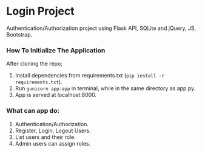 # Login Project
Authentication/Authorization project using Flask API, SQLite and jQuery, JS, Bootstrap.

### How To Initialize The Application

After cloning the repo;
1) Install dependencies from requirements.txt (`pip install -r requirements.txt`).
2) Run `gunicorn app:app` in terminal, while in the same directory as app.py.
3) App is served at localhost:8000.


### What can app do:

1) Authentication/Authorization.
2) Register, Login, Logout Users.
3) List users and their role.
4) Admin users can assign roles.
